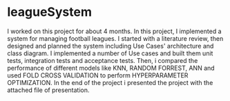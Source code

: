 # leagueSystem
I worked on this project for about 4 months.
In this project, I implemented a system for managing football leagues.
I started with a literature review, then designed and planned the system including Use Cases' architecture and  class diagram. I implemented a number of Use cases and built them unit tests, integration tests and acceptance tests.
Then, i compared the performance of different models like KNN, RANDOM FORREST, ANN  and used FOLD CROSS VALIDATION to perform HYPERPARAMETER OPTIMIZATION.
In the end of the project i presented the project with the attached file of presentation.
